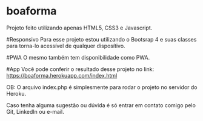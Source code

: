# boaforma

Projeto feito utilizando apenas HTML5, CSS3 e Javascript.

#Responsivo
Para esse projeto estou utilizando o Bootsrap 4 e suas classes para torna-lo acessível de qualquer disposítivo.

#PWA
O mesmo também tem disponibilidade como PWA.

#App
Você pode conferir o resultado desse projeto no link: https://boaforma.herokuapp.com/index.html

OB: O arquivo index.php é simplesmente para rodar o projeto no servidor do Heroku.

Caso tenha alguma sugestão ou dúvida é só entrar em contato comigo pelo Git, LinkedIn ou e-mail.

